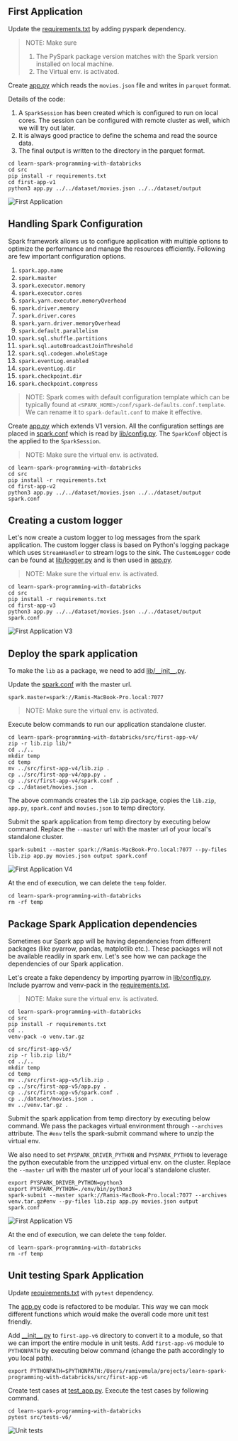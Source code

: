 ## First Application

Update the [requirements.txt](./../src/requirements.txt) by adding pyspark dependency.

> NOTE: Make sure
> 1. The PySpark package version matches with the Spark version installed on local machine.
> 2. The Virtual env. is activated.

Create [app.py](./../src/first-app-v1/app.py) which reads the `movies.json` file and writes in `parquet` format.

Details of the code:
1. A `SparkSession` has been created which is configured to run on local cores. The session can be configured with remote cluster as well, which we will try out later.
2. It is always good practice to define the schema and read the source data.
3. The final output is written to the directory in the parquet format.

```
cd learn-spark-programming-with-databricks
cd src
pip install -r requirements.txt
cd first-app-v1
python3 app.py ../../dataset/movies.json ../../dataset/output
```

![First Application](../images/first-app-v1.png)


## Handling Spark Configuration

Spark framework allows us to configure application with multiple options to optimize the performance and manage the resources efficiently. Following are few important configuration options.

1. `spark.app.name`
2. `spark.master`
3. `spark.executor.memory`
4. `spark.executor.cores`
5. `spark.yarn.executor.memoryOverhead`
6. `spark.driver.memory`
7. `spark.driver.cores`
8. `spark.yarn.driver.memoryOverhead`
9. `spark.default.parallelism`
10. `spark.sql.shuffle.partitions`
11. `spark.sql.autoBroadcastJoinThreshold`
12. `spark.sql.codegen.wholeStage`
13. `spark.eventLog.enabled`
14. `spark.eventLog.dir`
15. `spark.checkpoint.dir`
16. `spark.checkpoint.compress`

> NOTE: Spark comes with default configuration template which can be typically found at `<SPARK_HOME>/conf/spark-defaults.conf.template`. We can rename it to `spark-default.conf` to make it effective.

Create [app.py](./../src/first-app-v2/app.py) which extends V1 version. All the configuration settings are placed in [spark.conf](./../src/first-app-v2/spark.conf) which is read by [lib/config.py](./../src/first-app-v2/lib/config.py). The `SparkConf` object is the applied to the `SparkSession`.

> NOTE: Make sure the virtual env. is activated.

```
cd learn-spark-programming-with-databricks
cd src
pip install -r requirements.txt
cd first-app-v2
python3 app.py ../../dataset/movies.json ../../dataset/output spark.conf
```

## Creating a custom logger

Let's now create a custom logger to log messages from the spark application. The custom logger class is based on Python's logging package which uses `StreamHandler` to stream logs to the sink. The `CustomLogger` code can be found at [lib/logger.py](./../src/first-app-v3/lib/logger.py) and is then used in [app.py](./../src/first-app-v3/app.py).

> NOTE: Make sure the virtual env. is activated.

```
cd learn-spark-programming-with-databricks
cd src
pip install -r requirements.txt
cd first-app-v3
python3 app.py ../../dataset/movies.json ../../dataset/output spark.conf
```

![First Application V3](../images/first-app-v3.png)

## Deploy the spark application

To make the `lib` as a package, we need to add [lib/\_\_init\_\_.py](./../src/first-app-v4/lib/__init__.py).

Update the [spark.conf](./../src/first-app-v4/spark.conf) with the master url.
```
spark.master=spark://Ramis-MacBook-Pro.local:7077
```

> NOTE: Make sure the virtual env. is activated.

Execute below commands to run our application standalone cluster.

```
cd learn-spark-programming-with-databricks/src/first-app-v4/
zip -r lib.zip lib/*
cd ../..
mkdir temp
cd temp
mv ../src/first-app-v4/lib.zip .
cp ../src/first-app-v4/app.py .
cp ../src/first-app-v4/spark.conf .
cp ../dataset/movies.json .
```

The above commands creates the `lib` zip package, copies the `lib.zip`, `app.py`, `spark.conf` and `movies.json` to temp directory.

Submit the spark application from temp directory by executing below command. Replace the `--master` url with the master url of your local's standalone cluster.

```
spark-submit --master spark://Ramis-MacBook-Pro.local:7077 --py-files lib.zip app.py movies.json output spark.conf
```
![First Application V4](../images/first-app-v4.png)

At the end of execution, we can delete the `temp` folder.

```
cd learn-spark-programming-with-databricks
rm -rf temp
```

## Package Spark Application dependencies

Sometimes our Spark app will be having dependencies from different packages (like pyarrow, pandas, matplotlib etc.). These packages will not be available readily in spark env. Let's see how we can package the dependencies of our Spark application. 

Let's create a fake dependency by importing pyarrow in [lib/config.py](./../src/first-app-v5/lib/config.py). Include pyarrow and venv-pack in the [requirements.txt](./../src/requirements.txt).

> NOTE: Make sure the virtual env. is activated.

```
cd learn-spark-programming-with-databricks
cd src
pip install -r requirements.txt
cd ..
venv-pack -o venv.tar.gz

cd src/first-app-v5/
zip -r lib.zip lib/*
cd ../..
mkdir temp
cd temp
mv ../src/first-app-v5/lib.zip .
cp ../src/first-app-v5/app.py .
cp ../src/first-app-v5/spark.conf .
cp ../dataset/movies.json .
mv ../venv.tar.gz .
```

Submit the spark application from temp directory by executing below command. We pass the packages virtual environment through `--archives` attribute. The `#env` tells the spark-submit command where to unzip the virtual env.

We also need to set `PYSPARK_DRIVER_PYTHON` and `PYSPARK_PYTHON` to leverage the python executable from the unzipped virtual env. on the cluster. Replace the `--master` url with the master url of your local's standalone cluster.

```
export PYSPARK_DRIVER_PYTHON=python3
export PYSPARK_PYTHON=./env/bin/python3
spark-submit --master spark://Ramis-MacBook-Pro.local:7077 --archives venv.tar.gz#env --py-files lib.zip app.py movies.json output spark.conf
```

![First Application V5](../images/first-app-v5.png)

At the end of execution, we can delete the `temp` folder.

```
cd learn-spark-programming-with-databricks
rm -rf temp
```

## Unit testing Spark Application

Update [requirements.txt](../src/requirements.txt) with `pytest` dependency.

The [app.py](../src/first-app-v6/app.py) code is refactored to be modular. This way we can mock different functions which would make the overall code more unit test friendly.

Add [\_\_init\_\_.py](../src/first-app-v6/__init__.py) to `first-app-v6` directory to convert it to a module, so that we can import the entire module in unit tests. Add `first-app-v6` module to `PYTHONPATH` by executing below command (change the path accordingly to you local path).

```
export PYTHONPATH=$PYTHONPATH:/Users/ramivemula/projects/learn-spark-programming-with-databricks/src/first-app-v6
```

Create test cases at [test_app.py](../src/tests-v6/test_app.py). Execute the test cases by following command.

```
cd learn-spark-programming-with-databricks
pytest src/tests-v6/
```

![Unit tests](../images/unit-tests.png)


